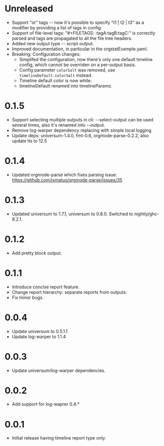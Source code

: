 Unreleased
==========
* Support "or" tags -- now it's possible to specify "t1 | t2 | t3" as a modifier by
  providing a list of tags in config.
* Support of file-level tags: "#+FILETAGS: :tagA:tagB:tagC:" is correctly parsed
  and tags are propagated to all the file tree headers.
* Added new output type -- script output.
* Improved documentation, in particular in the orgstatExample.yaml.
* Breaking: Configuration changes:
  * Simplifed the configuration, now there's only one default timeline config,
    which cannot be overriden on a per-output basis.
  * Config parameter `colorSalt` was removed, use `timelineDefault.colorSalt` instead.
  * Timeline default color is now white.
  * timelineDefault renamed into timelineParams.

0.1.5
=====

* Support selecting multiple outputs in cli: --select-output can be used several times,
  also it's renamed into --output.
* Remove log-warper dependency replacing with simple local logging.
* Update deps: universum-1.4.0, fmt-0.6, orgmode-parse-0.2.2, also update lts to 12.5

0.1.4
=====

* Updated orgmode-parse which fixes parsing issue: https://github.com/ixmatus/orgmode-parse/issues/35

0.1.3
=====

* Updated universum to 1.7.1, universum to 0.8.0. Switched to nightly/ghc-8.2.1.


0.1.2
=====

* Add pretty block output.

0.1.1
=====

* Introduce concise report feature.
* Change report hierarchy: separate reports from outputs.
* Fix minor bugs.

0.0.4
=====

* Update universum to 0.5.1.1
* Update log-warper to 1.1.4

0.0.3
=====

* Update universum/log-warper dependencies.

0.0.2
=====

* Add support for log-waprer 0.4.*

0.0.1
=====

* Initial release having timeline report type only.
